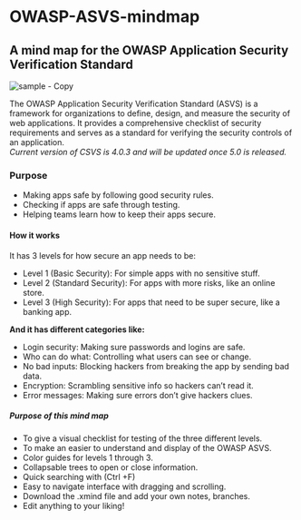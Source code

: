 # OWASP-ASVS-mindmap
## A mind map for the OWASP Application Security Verification Standard

![sample - Copy](https://github.com/user-attachments/assets/78da367c-2fb9-489c-889d-0a6b97ac10a1)

The OWASP Application Security Verification Standard (ASVS) is a framework for organizations to define, design, and measure the security of web applications. It provides a comprehensive checklist of security requirements and serves as a standard for verifying the security controls of an application.  
*Current version of CSVS is 4.0.3 and will be updated once 5.0 is released.*

### **Purpose**
- Making apps safe by following good security rules.
- Checking if apps are safe through testing.
- Helping teams learn how to keep their apps secure.

#### **How it works**
It has 3 levels for how secure an app needs to be:
- Level 1 (Basic Security): For simple apps with no sensitive stuff.
- Level 2 (Standard Security): For apps with more risks, like an online store.
- Level 3 (High Security): For apps that need to be super secure, like a banking app.

**And it has different categories like:**
- Login security: Making sure passwords and logins are safe.
- Who can do what: Controlling what users can see or change.
- No bad inputs: Blocking hackers from breaking the app by sending bad data.
- Encryption: Scrambling sensitive info so hackers can’t read it.
- Error messages: Making sure errors don’t give hackers clues.

##### **Purpose of this mind map**
- To give a visual checklist for testing of the three different levels.
- To make an easier to understand and display of the OWASP ASVS.
- Color guides for levels 1 through 3.
- Collapsable trees to open or close information.
- Quick searching with (Ctrl +F)
- Easy to navigate interface with dragging and scrolling.
- Download the .xmind file and add your own notes, branches.
- Edit anything to your liking!
